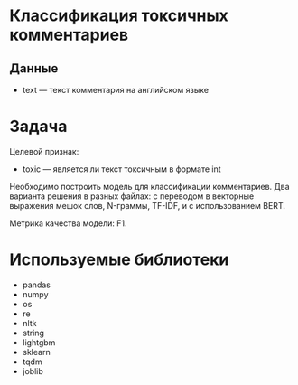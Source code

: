 # Классификация токсичных комментариев

## Данные

- text — текст комментария на английском языке

# Задача

Целевой признак:

- toxic — является ли текст токсичным в формате int

Необходимо построить модель для классификации комментариев. 
Два варианта решения в разных файлах: с переводом в векторные выражения мешок слов, N-граммы, TF-IDF, и c использованием BERT.


Метрика качества модели: F1.

# Используемые библиотеки

- pandas
- numpy
- os
- re
- nltk
- string
- lightgbm
- sklearn
- tqdm
- joblib